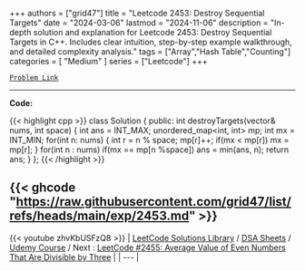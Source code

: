 
+++
authors = ["grid47"]
title = "Leetcode 2453: Destroy Sequential Targets"
date = "2024-03-06"
lastmod = "2024-11-06"
description = "In-depth solution and explanation for Leetcode 2453: Destroy Sequential Targets in C++. Includes clear intuition, step-by-step example walkthrough, and detailed complexity analysis."
tags = ["Array","Hash Table","Counting"]
categories = [
    "Medium"
]
series = ["Leetcode"]
+++



[`Problem Link`](https://leetcode.com/problems/destroy-sequential-targets/description/)

---
**Code:**

{{< highlight cpp >}}
class Solution {
public:
    int destroyTargets(vector<int>& nums, int space) {
        int ans = INT_MAX;
        unordered_map<int, int> mp;
        int mx = INT_MIN;
        for(int n: nums) {
            int r = n % space;
            mp[r]++;
            if(mx < mp[r]) mx = mp[r];
        }
        for(int n : nums)
        if(mx == mp[n %space]) ans = min(ans, n);
        return ans;
    }
};
{{< /highlight >}}

{{< ghcode "https://raw.githubusercontent.com/grid47/list/refs/heads/main/exp/2453.md" >}}
---
{{< youtube zhvKbUSFzQ8 >}}
| [LeetCode Solutions Library](https://grid47.xyz/leetcode/) / [DSA Sheets](https://grid47.xyz/sheets/) / [Udemy Course](https://grid47.xyz/courses/) / Next : [LeetCode #2455: Average Value of Even Numbers That Are Divisible by Three](https://grid47.xyz/posts/leetcode-2455-average-value-of-even-numbers-that-are-divisible-by-three-solution/) |
| --- |
